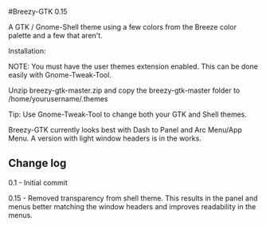 #Breezy-GTK 0.15

A GTK / Gnome-Shell theme using a few colors from the Breeze color palette and a few that aren't.

Installation:

NOTE: You must have the user themes extension enabled. This can be done easily with Gnome-Tweak-Tool.

Unzip breezy-gtk-master.zip and copy the breezy-gtk-master folder to /home/yourusername/.themes

Tip: Use Gnome-Tweak-Tool to change both your GTK and Shell themes.

Breezy-GTK currently looks best with Dash to Panel and Arc Menu/App Menu. A version with light window headers is in the works.

Change log
------------
0.1 - Initial commit

0.15 - Removed transparency from shell theme. This results in the panel and menus better matching the window headers and improves readability in the menus.

